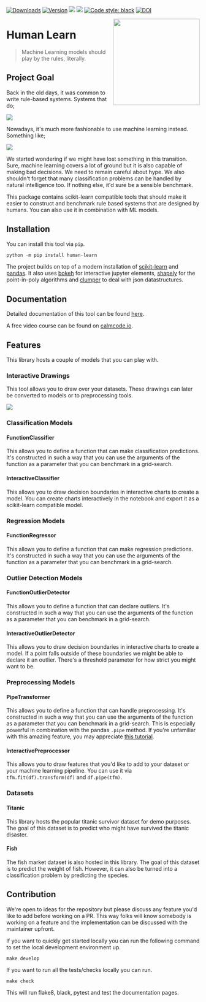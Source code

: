 [![Downloads](https://pepy.tech/badge/human-learn/month)](https://pepy.tech/project/human-learn)
[![Version](https://img.shields.io/pypi/v/human-learn)](https://pypi.org/project/scikit-lego/)
![](https://img.shields.io/github/license/koaning/human-learn)
![](https://img.shields.io/pypi/pyversions/human-learn)
[![Code style: black](https://img.shields.io/badge/code%20style-black-000000.svg)](https://github.com/psf/black)
[![DOI](https://zenodo.org/badge/278844314.svg)](https://zenodo.org/badge/latestdoi/278844314)

<img src="docs/logo.png" width=225 align="right">

# Human Learn

> Machine Learning models should play by the rules, literally.

## Project Goal

Back in the old days, it was common to write rule-based systems. Systems that do;

![](docs/examples/rules.png)

Nowadays, it's much more fashionable to use machine learning instead. Something like;

![](docs/examples/ml.png)

We started wondering if we might have lost something in this transition. Sure,
machine learning covers a lot of ground but it is also capable of making bad
decisions. We need to remain careful about hype. We also shouldn't forget that 
many classification problems can be handled by natural intelligence too. If nothing
else, it'd sure be a sensible benchmark.

This package contains scikit-learn compatible tools that should make it easier
to construct and benchmark rule based systems that are designed by humans. You
can also use it in combination with ML models.

## Installation

You can install this tool via `pip`.

```python
python -m pip install human-learn
```

The project builds on top of a modern installation of [scikit-learn](https://scikit-learn.org/stable/index.html)
and [pandas](https://pandas.pydata.org/). It also
uses [bokeh](https://bokeh.org/) for interactive jupyter elements, [shapely](https://pypi.org/project/Shapely/) 
for the point-in-poly algorithms and [clumper](https://koaning.github.io/clumper/)
to deal with json datastructures. 

## Documentation

Detailed documentation of this tool can be found [here](https://koaning.github.io/human-learn/).

A free video course can be found on [calmcode.io](https://calmcode.io/human-learn/introduction.html).

## Features

This library hosts a couple of models that you can play with.


### Interactive Drawings

This tool allows you to draw over your datasets. These drawings can later
be converted to models or to preprocessing tools.

![](docs/draw-gif.gif)

### Classification Models

#### FunctionClassifier

This allows you to define a function that can make classification predictions. It's
constructed in such a way that you can use the arguments of the function as a parameter
that you can benchmark in a grid-search.

#### InteractiveClassifier

This allows you to draw decision boundaries in interactive charts to create a
model. You can create charts interactively in the notebook and export it as a
scikit-learn compatible model.

### Regression Models

#### FunctionRegressor

This allows you to define a function that can make regression predictions. It's
constructed in such a way that you can use the arguments of the function as a parameter
that you can benchmark in a grid-search.

### Outlier Detection Models

#### FunctionOutlierDetector

This allows you to define a function that can declare outliers. It's constructed in
such a way that you can use the arguments of the function as a parameter that you
can benchmark in a grid-search.

#### InteractiveOutlierDetector

This allows you to draw decision boundaries in interactive charts to create a
model. If a point falls outside of these boundaries we might be able to declare
it an outlier. There's a threshold parameter for how strict you might want to be.

### Preprocessing Models

#### PipeTransformer

This allows you to define a function that can handle preprocessing. It's
constructed in such a way that you can use the arguments of the function as a parameter
that you can benchmark in a grid-search. This is especially powerful in combination
with the pandas `.pipe` method. If you're unfamiliar with this amazing feature, you
may appreciate [this tutorial](https://calmcode.io/pandas-pipe/introduction.html).

#### InteractivePreprocessor

This allows you to draw features that you'd like to add to your dataset or
your machine learning pipeline. You can use it via `tfm.fit(df).transform(df)` and
`df.pipe(tfm)`.

### Datasets

#### Titanic

This library hosts the popular titanic survivor dataset for demo purposes. The goal of
this dataset is to predict who might have survived the titanic disaster.

#### Fish

The fish market dataset is also hosted in this library. The goal of this dataset
is to predict the weight of fish. However, it can also be turned into a classification problem
by predicting the species.

## Contribution

We're open to ideas for the repository but please discuss any feature you'd like to add 
before working on a PR. This way folks will know somebody is working on a feature and the
implementation can be discussed with the maintainer upfront. 

If you want to quickly get started locally you can run the following command to set the 
local development environment up. 

```
make develop
```

If you want to run all the tests/checks locally you can run.

```
make check
```

This will run flake8, black, pytest and test the documentation pages. 
